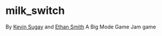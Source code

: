 # milk_switch
 By [Kevin Sugay](regularspace.dev) and [Ethan Smith](x.com/modmaster68)
 A Big Mode Game Jam game
